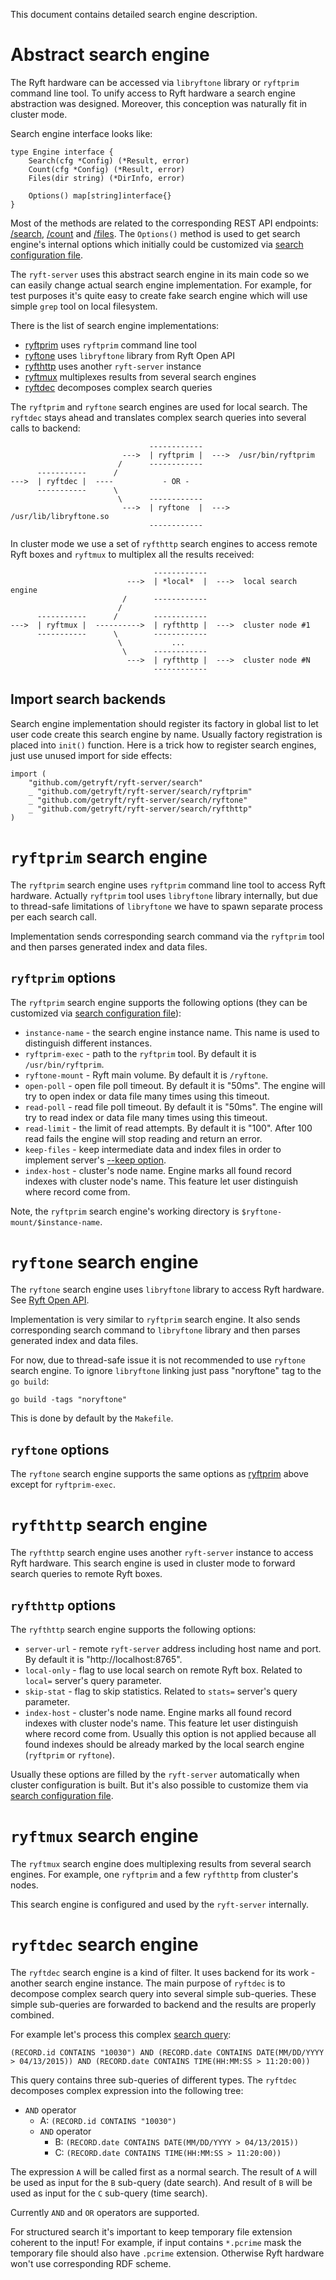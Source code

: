 This document contains detailed search engine description.

# Abstract search engine

The Ryft hardware can be accessed via `libryftone` library or `ryftprim` command line tool.
To unify access to Ryft hardware a search engine abstraction was designed. Moreover,
this conception was naturally fit in cluster mode.

Search engine interface looks like:

```{.go}
type Engine interface {
	Search(cfg *Config) (*Result, error)
	Count(cfg *Config) (*Result, error)
	Files(dir string) (*DirInfo, error)

	Options() map[string]interface{}
}
```

Most of the methods are related to the corresponding REST API endpoints:
[/search](./restapi.md#search), [/count](./restapi.md#count) and [/files](./restapi.md#files).
The `Options()` method is used to get search engine's internal options which initially could be
customized via [search configuration file](./buildandrun.md#search-configuration).

The `ryft-server` uses this abstract search engine in its main code
so we can easily change actual search engine implementation.
For example, for test purposes it's quite easy to create fake search engine
which will use simple `grep` tool on local filesystem.

There is the list of search engine implementations:

- [ryftprim](#ryftprim-search-engine) uses `ryftprim` command line tool
- [ryftone](#ryftone-search-engine) uses `libryftone` library from Ryft Open API
- [ryfthttp](#ryfthttp-search-engine) uses another `ryft-server` instance
- [ryftmux](#ryftmux-search-engine) multiplexes results from several search engines
- [ryftdec](#ryftdec-search-engine) decomposes complex search queries

The `ryftprim` and `ryftone` search engines are used for local search.
The `ryftdec` stays ahead and translates complex search queries into several calls to backend:

```
                               ------------
                         --->  | ryftprim |  --->  /usr/bin/ryftprim
                        /      ------------
      -----------      /
--->  | ryftdec |  ----           - OR -
      -----------      \
                        \      ------------
                         --->  | ryftone  |  --->  /usr/lib/libryftone.so
                               ------------
```

In cluster mode we use a set of `ryfthttp` search engines to access remote Ryft boxes
and `ryftmux` to multiplex all the results received:

```
                                ------------
                          --->  | *local*  |  --->  local search engine
                         /      ------------
                        /
      -----------      /        ------------
--->  | ryftmux |  ---------->  | ryfthttp |  --->  cluster node #1
      -----------      \        ------------
                        \           ...
                         \      ------------
                          --->  | ryfthttp |  --->  cluster node #N
                                ------------
```


## Import search backends

Search engine implementation should register its factory in global list
to let user code create this search engine by name. Usually factory registration
is placed into `init()` function. Here is a trick how to register search engines,
just use unused import for side effects:

```{.go}
import (
	"github.com/getryft/ryft-server/search"
	_ "github.com/getryft/ryft-server/search/ryftprim"
	_ "github.com/getryft/ryft-server/search/ryftone"
	_ "github.com/getryft/ryft-server/search/ryfthttp"
)
```


# `ryftprim` search engine

The `ryftprim` search engine uses `ryftprim` command line tool to access Ryft hardware.
Actually `ryftprim` tool uses `libryftone` library internally, but due to thread-safe
limitations of `libryftone` we have to spawn separate process per each search call.

Implementation sends corresponding search command via the `ryftprim` tool and then
parses generated index and data files.

## `ryftprim` options

The `ryftprim` search engine supports the following options (they can be customized
via [search configuration file](./buildandrun.md#search-configuration)):

- `instance-name` - the search engine instance name. This name is used to distinguish different instances.
- `ryftprim-exec` - path to the `ryftprim` tool. By default it is `/usr/bin/ryftprim`.
- `ryftone-mount` - Ryft main volume. By default it is `/ryftone`.
- `open-poll` - open file poll timeout. By default it is "50ms".
  The engine will try to open index or data file many times using this timeout.
- `read-poll` - read file poll timeout. By default it is "50ms".
  The engine will try to read index or data file many times using this timeout.
- `read-limit` - the limit of read attempts. By default it is "100".
  After 100 read fails the engine will stop reading and return an error.
- `keep-files` - keep intermediate data and index files in order to implement server's
  [--keep option](./buildandrun.md#keeping-search-results).
- `index-host` - cluster's node name. Engine marks all found record indexes with
  cluster node's name. This feature let user distinguish where record come from.

Note, the `ryftprim` search engine's working directory is `$ryftone-mount/$instance-name`.


# `ryftone` search engine

The `ryftone` search engine uses `libryftone` library to access Ryft hardware. See
[Ryft Open API](http://info.ryft.com/acton/attachment/17117/f-0002/1/-/-/-/-/Ryft-Open-API-Library-User-Guide.pdf).

Implementation is very similar to `ryftprim` search engine. It also sends corresponding
search command to `libryftone` library and then parses generated index and data files.

For now, due to thread-safe issue it is not recommended to use `ryftone` search engine.
To ignore `libryftone` linking just pass "noryftone" tag to the `go build`:

```{.sh}
go build -tags "noryftone"
```

This is done by default by the `Makefile`.

## `ryftone` options

The `ryftone` search engine supports the same options as [ryftprim](#ryftprim-options) above
except for `ryftprim-exec`.


# `ryfthttp` search engine

The `ryfthttp` search engine uses another `ryft-server` instance to access Ryft hardware.
This search engine is used in cluster mode to forward search queries to remote Ryft boxes.

## `ryfthttp` options

The `ryfthttp` search engine supports the following options:

- `server-url` - remote `ryft-server` address including host name and port.
  By default it is "http://localhost:8765".
- `local-only` - flag to use local search on remote Ryft box. Related to `local=` server's query parameter.
- `skip-stat` - flag to skip statistics. Related to `stats=` server's query parameter.
- `index-host` - cluster's node name. Engine marks all found record indexes with
  cluster node's name. This feature let user distinguish where record come from.
  Usually this option is not applied because all found indexes should be already marked
  by the local search engine (`ryftprim` or `ryftone`).

Usually these options are filled by the `ryft-server` automatically when cluster configuration is built.
But it's also possible to customize them via [search configuration file](./buildandrun.md#search-configuration).


# `ryftmux` search engine

The `ryftmux` search engine does multiplexing results from several search engines.
For example, one `ryftprim` and a few `ryfthttp` from cluster's nodes.

This search engine is configured and used by the `ryft-server` internally.


# `ryftdec` search engine

The `ryftdec` search engine is a kind of filter. It uses backend for its work - another search engine instance.
The main purpose of `ryftdec` is to decompose complex search query into several simple sub-queries.
These simple sub-queries are forwarded to backend and the results are properly combined.

For example let's process this complex [search query](./restapi.md#search-query-parameter):

```
(RECORD.id CONTAINS "10030") AND (RECORD.date CONTAINS DATE(MM/DD/YYYY > 04/13/2015)) AND (RECORD.date CONTAINS TIME(HH:MM:SS > 11:20:00))
```

This query contains three sub-queries of different types. The `ryftdec` decomposes
complex expression into the following tree:

- `AND` operator
  - A: `(RECORD.id CONTAINS "10030")`
  - `AND` operator
    - B: `(RECORD.date CONTAINS DATE(MM/DD/YYYY > 04/13/2015))`
    - C: `(RECORD.date CONTAINS TIME(HH:MM:SS > 11:20:00))`

The expression `A` will be called first as a normal search. The result of `A`
will be used as input for the `B` sub-query (date search). And result of `B`
will be used as input for the `C` sub-query (time search).

Currently `AND` and `OR` operators are supported.

For structured search it's important to keep temporary file extension coherent
to the input! For example, if input contains `*.pcrime` mask the temporary file should also
have `.pcrime` extension. Otherwise Ryft hardware won't use corresponding RDF scheme.
